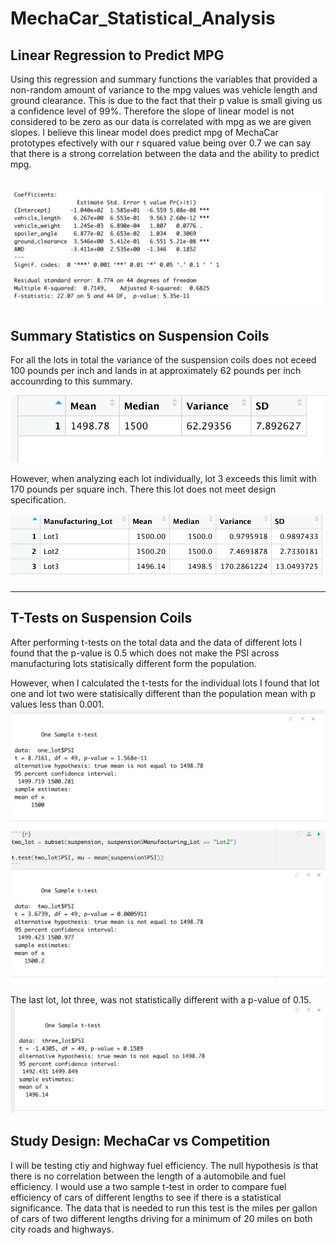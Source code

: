 # MechaCar_Statistical_Analysis

## Linear Regression to Predict MPG

Using this regression and summary functions the variables that provided a non-random amount of variance to the mpg values was vehicle length and ground clearance. This is due to the fact that their p value is small giving us a confidence level of 99%. Therefore the slope of linear model is not considered to be zero as our data is correlated with mpg as we are given slopes. I believe this linear model does predict mpg of MechaCar prototypes efectively with our r squared value being over 0.7 we can say that there is a strong correlation between the data and the ability to predict mpg. 

![image](https://github.com/evanbruno617/MechaCar_Statistical_Analysis/blob/main/images/linear_regression.png)
---

## Summary Statistics on Suspension Coils

For all the lots in total the variance of the suspension coils does not eceed 100 pounds per inch and lands in at approximately 62 pounds per inch accounrding to this summary.

![image](https://github.com/evanbruno617/MechaCar_Statistical_Analysis/blob/main/images/total_summary.png)

However, when analyzing each lot individually, lot 3 exceeds this limit with 170 pounds per square inch. There this lot does not meet design specification. 

![image](https://github.com/evanbruno617/MechaCar_Statistical_Analysis/blob/main/images/lot_summary.png)

---

## T-Tests on Suspension Coils

After performing t-tests on the total data and the data of different lots I found that the p-value is 0.5 which does not make the PSI across manufacturing lots statisically different form the population. 

However, when I calculated the t-tests for the individual lots I found that lot one and lot two were statisically different than the population mean with p values less than 0.001. 
![image](https://github.com/evanbruno617/MechaCar_Statistical_Analysis/blob/main/images/t-test.png)

The last lot, lot three, was not statistically different with a p-value of 0.15.
![image](https://github.com/evanbruno617/MechaCar_Statistical_Analysis/blob/main/images/t-test_2.png)

## Study Design: MechaCar vs Competition

I will be testing ctiy and highway fuel efficiency. The null hypothesis is that there is no correlation between the length of a automobile and fuel efficiency. I would use a two sample t-test in order to compare fuel efficiency of cars of different lengths to see if there is a statistical significance. The data that is needed to run this test is the miles per gallon of cars of two different lengths driving for a minimum of 20 miles on both city roads and highways. 
